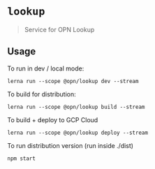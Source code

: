# `lookup`

> Service for OPN Lookup

## Usage

To run in dev / local mode:

```
lerna run --scope @opn/lookup dev --stream
```

To build for distribution:
```
lerna run --scope @opn/lookup build --stream
```

To build + deploy to GCP Cloud
```
lerna run --scope @opn/lookup deploy --stream
```

To run distribution version (run inside ./dist)
```
npm start
```
